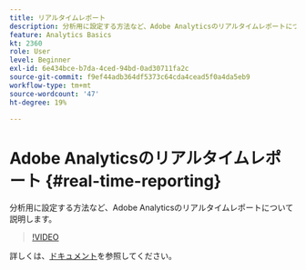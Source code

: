 ```yaml
---
title: リアルタイムレポート
description: 分析用に設定する方法など、Adobe Analyticsのリアルタイムレポートについて説明します。
feature: Analytics Basics
kt: 2360
role: User
level: Beginner
exl-id: 6e434bce-b7da-4ced-94bd-0ad30711fa2c
source-git-commit: f9ef44adb364df5373c64cda4cead5f0a4da5eb9
workflow-type: tm+mt
source-wordcount: '47'
ht-degree: 19%

---
```


# Adobe Analyticsのリアルタイムレポート {#real-time-reporting}

分析用に設定する方法など、Adobe Analyticsのリアルタイムレポートについて説明します。

>[!VIDEO](https://video.tv.adobe.com/v/25454/?quality=12&learn=on)

詳しくは、[ドキュメント](https://experienceleague.adobe.com/docs/analytics/components/real-time-reporting/realtime.html)を参照してください。
